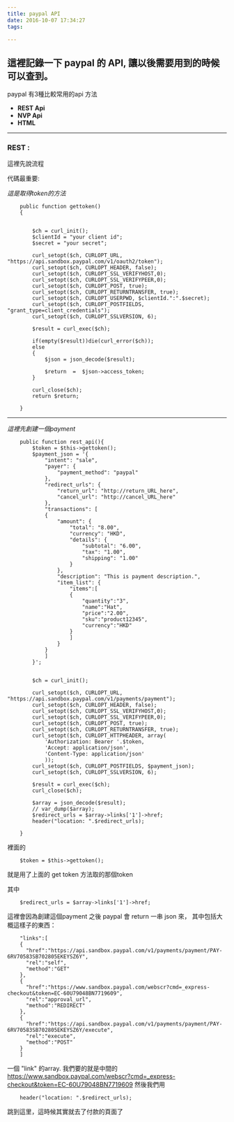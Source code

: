 ```yaml
---
title: paypal API
date: 2016-10-07 17:34:27
tags:

---
```


## 這裡記錄一下 paypal 的 API, 讓以後需要用到的時候可以查到。

paypal 有3種比較常用的api 方法 
* **REST Api**
* **NVP Api**
* **HTML**

---

### REST :
這裡先說流程


代碼最重要:

*這是取得token的方法*


		public function gettoken()
		{


			$ch = curl_init();
			$clientId = "your client id";
			$secret = "your secret";

			curl_setopt($ch, CURLOPT_URL, "https://api.sandbox.paypal.com/v1/oauth2/token");
			curl_setopt($ch, CURLOPT_HEADER, false);
			curl_setopt($ch, CURLOPT_SSL_VERIFYHOST,0);
			curl_setopt($ch, CURLOPT_SSL_VERIFYPEER,0);
			curl_setopt($ch, CURLOPT_POST, true);
			curl_setopt($ch, CURLOPT_RETURNTRANSFER, true); 
			curl_setopt($ch, CURLOPT_USERPWD, $clientId.":".$secret);
			curl_setopt($ch, CURLOPT_POSTFIELDS, "grant_type=client_credentials");
			curl_setopt($ch, CURLOPT_SSLVERSION, 6);

			$result = curl_exec($ch);

			if(empty($result))die(curl_error($ch));
			else
			{
				$json = json_decode($result);

				$return  =  $json->access_token;
			}

			curl_close($ch);
			return $return;

		}

---
*這裡先創建一個payment*



		public function rest_api(){
			$token = $this->gettoken();
			$payment_json = '{
				"intent": "sale",
				"payer": {
					"payment_method": "paypal"
				},
				"redirect_urls": {
					"return_url": "http://return_URL_here",
					"cancel_url": "http://cancel_URL_here"
				},
				"transactions": [
				{
					"amount": {
						"total": "8.00",
						"currency": "HKD",
						"details": {
							"subtotal": "6.00",
							"tax": "1.00",
							"shipping": "1.00"
						}
					},
					"description": "This is payment description.",
					"item_list": { 
						"items":[
						{
							"quantity":"3", 
							"name":"Hat", 
							"price":"2.00",  
							"sku":"product12345", 
							"currency":"HKD"
						}
						]
					}
				}
				]
			}';


			$ch = curl_init();

			curl_setopt($ch, CURLOPT_URL, "https://api.sandbox.paypal.com/v1/payments/payment");
			curl_setopt($ch, CURLOPT_HEADER, false);
			curl_setopt($ch, CURLOPT_SSL_VERIFYHOST,0);
			curl_setopt($ch, CURLOPT_SSL_VERIFYPEER,0);
			curl_setopt($ch, CURLOPT_POST, true);
			curl_setopt($ch, CURLOPT_RETURNTRANSFER, true); 
			curl_setopt($ch, CURLOPT_HTTPHEADER, array(
				'Authorization: Bearer '.$token,
				'Accept: application/json',
				'Content-Type: application/json'
				));
			curl_setopt($ch, CURLOPT_POSTFIELDS, $payment_json);
			curl_setopt($ch, CURLOPT_SSLVERSION, 6);

			$result = curl_exec($ch);
			curl_close($ch);
			
			$array = json_decode($result);
			// var_dump($array);
			$redirect_urls = $array->links['1']->href;
			header("location: ".$redirect_urls); 

		}

裡面的 
		
		$token = $this->gettoken();

就是用了上面的 get token 方法取的那個token 

其中 

		$redirect_urls = $array->links['1']->href;


這裡會因為創建這個payment 之後 paypal 會 return 一串 json 來， 其中包括大概這樣子的東西： 
		
		"links":[
	    {
	      "href":"https://api.sandbox.paypal.com/v1/payments/payment/PAY-6RV70583SB702805EKEYSZ6Y",
	      "rel":"self",
	      "method":"GET"
	    },
	    {
	      "href":"https://www.sandbox.paypal.com/webscr?cmd=_express-checkout&token=EC-60U79048BN7719609",
	      "rel":"approval_url",
	      "method":"REDIRECT"
	    },
	    {
	      "href":"https://api.sandbox.paypal.com/v1/payments/payment/PAY-6RV70583SB702805EKEYSZ6Y/execute",
	      "rel":"execute",
	      "method":"POST"
	    }
	  	]

一個 "link" 的array. 我們要的就是中間的  https://www.sandbox.paypal.com/webscr?cmd=_express-checkout&token=EC-60U79048BN7719609
然後我們用 

		header("location: ".$redirect_urls); 

跳到這里，這時候其實就去了付款的頁面了 
